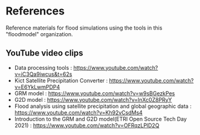 # References
Reference materials for flood simulations using the tools in this "floodmodel" organization.

## YouTube video clips
- Data processing tools : https://www.youtube.com/watch?v=iC3Qa9iwcus&t=62s  
- Kict Satellite Precipitation Converter : https://www.youtube.com/watch?v=E6YkLwmPDP4  
- GRM model : https://www.youtube.com/watch?v=w9sBGezkPes  
- G2D model : https://www.youtube.com/watch?v=lnXc0Z8PRyY  
- Flood analysis using satellite precipitation and global geographic data :  https://www.youtube.com/watch?v=Kh92vCsdMs4  
- Introduction to the GRM and G2D model(ETRI Open Source Tech Day 2021) : https://www.youtube.com/watch?v=OFRqzLPlD2Q   
